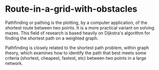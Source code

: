 # Route-in-a-grid-with-obstacles

Pathfinding or pathing is the plotting, by a computer application, of the shortest route between two points. It is a more practical variant on solving mazes. This field of research is based heavily on Dijkstra's algorithm for finding the shortest path on a weighted graph.

Pathfinding is closely related to the shortest path problem, within graph theory, which examines how to identify the path that best meets some criteria (shortest, cheapest, fastest, etc) between two points in a large network. 
